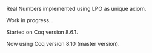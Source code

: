 Real Numbers implemented using LPO as unique axiom.

Work in progress...

Started on Coq version 8.6.1.

Now using Coq version 8.10 (master version).
